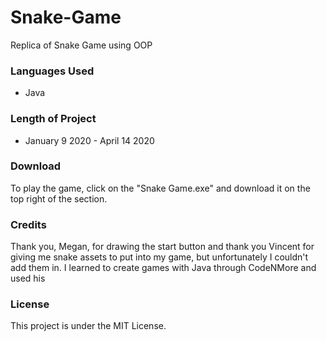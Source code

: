 # Snake-Game
Replica of Snake Game using OOP 

### Languages Used
- Java

### Length of Project
- January 9 2020 - April 14 2020

### Download 
To play the game, click on the "Snake Game.exe" and download it on the top right of the section.

### Credits
Thank you, Megan, for drawing the start button and thank you Vincent for giving me snake assets to put into my game, but unfortunately I couldn't add them in. I learned to create games with Java through CodeNMore and used his 

### License 
This project is under the MIT License.
